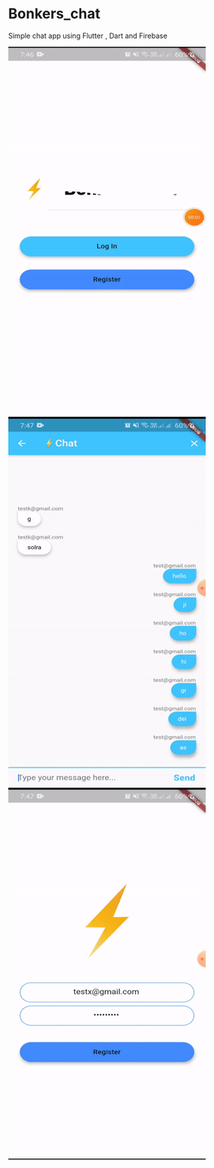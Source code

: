# Bonkers_chat
 Simple chat app using Flutter , Dart and Firebase

   
<a href="url"><img src="https://github.com/Yogesh-333/Bonkers_chat/blob/master/bonker_result1.gif" align="left" height="750" width="400" ><img src="https://github.com/Yogesh-333/Bonkers_chat/blob/master/bonker_result2.gif" align="left" height="750" width="400" ></a>
   


   
<a href="url"><img src="https://github.com/Yogesh-333/Bonkers_chat/blob/master/bonker_result3.gif" align="left" height="750" width="400" ></a>

